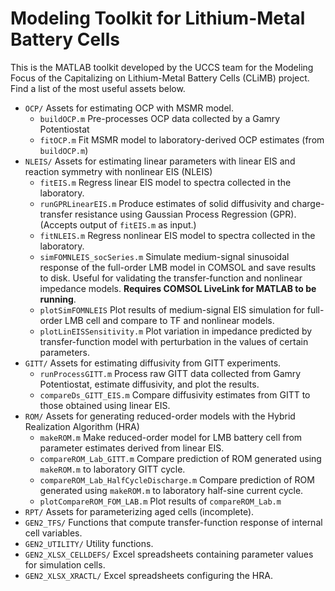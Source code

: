 # Modeling Toolkit for Lithium-Metal Battery Cells

This is the MATLAB toolkit developed by the UCCS team for the Modeling Focus of the Capitalizing on Lithium-Metal Battery Cells (CLiMB) project.  Find a list of the most useful assets below.

- `OCP/` Assets for estimating OCP with MSMR model.
  - `buildOCP.m` Pre-processes OCP data collected by a Gamry Potentiostat
  - `fitOCP.m` Fit MSMR model to laboratory-derived OCP estimates (from `buildOCP.m`)
- `NLEIS/` Assets for estimating linear parameters with linear EIS and reaction symmetry with nonlinear EIS (NLEIS)
  - `fitEIS.m` Regress linear EIS model to spectra collected in the laboratory.
  - `runGPRLinearEIS.m` Produce estimates of solid diffusivity and charge-transfer resistance using Gaussian Process Regression (GPR). (Accepts output of `fitEIS.m` as input.)
  - `fitNLEIS.m` Regress nonlinear EIS model to spectra collected in the laboratory.
  - `simFOMNLEIS_socSeries.m` Simulate medium-signal sinusoidal response of the full-order LMB model in COMSOL and save results to disk. Useful for validating the transfer-function and nonlinear impedance models. **Requires COMSOL LiveLink for MATLAB to be running**.
  - `plotSimFOMNLEIS` Plot results of medium-signal EIS simulation for full-order LMB cell and compare to TF and nonlinear models.
  - `plotLinEISSensitivity.m` Plot variation in impedance predicted by transfer-function model with perturbation in the values of certain parameters.
- `GITT/` Assets for estimating diffusivity from GITT experiments.
  - `runProcessGITT.m` Process raw GITT data collected from Gamry Potentiostat, estimate diffusivity, and plot the results.
  - `compareDs_GITT_EIS.m` Compare diffusivity estimates from GITT to those obtained using linear EIS.
- `ROM/` Assets for generating reduced-order models with the Hybrid Realization Algorithm (HRA)
  - `makeROM.m` Make reduced-order model for LMB battery cell from parameter estimates derived from linear EIS.
  - `compareROM_Lab_GITT.m` Compare prediction of ROM generated using `makeROM.m` to laboratory GITT cycle.
  - `compareROM_Lab_HalfCycleDischarge.m` Compare prediction of ROM generated using `makeROM.m` to laboratory half-sine current cycle.
  - `plotCompareROM_FOM_LAB.m` Plot results of `compareROM_Lab.m`
- `RPT/` Assets for parameterizing aged cells (incomplete).
- `GEN2_TFS/` Functions that compute transfer-function response of internal cell variables.
- `GEN2_UTILITY/` Utility functions.
- `GEN2_XLSX_CELLDEFS/` Excel spreadsheets containing parameter values for simulation cells.
- `GEN2_XLSX_XRACTL/` Excel spreadsheets configuring the HRA.